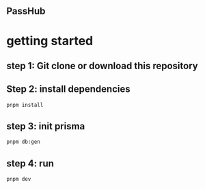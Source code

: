 ## PassHub

# getting started

## step 1: Git clone or download this repository

## Step 2: install dependencies
```bash
pnpm install
```
## step 3: init prisma 
```bash
pnpm db:gen
```
## step 4: run 
```bash
pnpm dev
```